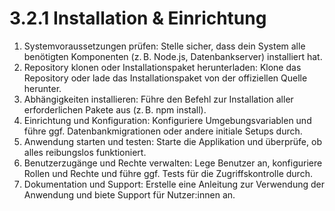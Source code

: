 # 3.2.1 Installation & Einrichtung

1. Systemvoraussetzungen prüfen: Stelle sicher, dass dein System alle benötigten Komponenten (z. B. Node.js, Datenbankserver) installiert hat.
2. Repository klonen oder Installationspaket herunterladen: Klone das Repository oder lade das Installationspaket von der offiziellen Quelle herunter.
3. Abhängigkeiten installieren: Führe den Befehl zur Installation aller erforderlichen Pakete aus (z. B. npm install).
4. Einrichtung und Konfiguration: Konfiguriere Umgebungsvariablen und führe ggf. Datenbankmigrationen oder andere initiale Setups durch.
5. Anwendung starten und testen: Starte die Applikation und überprüfe, ob alles reibungslos funktioniert.
6. Benutzerzugänge und Rechte verwalten: Lege Benutzer an, konfiguriere Rollen und Rechte und führe ggf. Tests für die Zugriffskontrolle durch.
7. Dokumentation und Support: Erstelle eine Anleitung zur Verwendung der Anwendung und biete Support für Nutzer:innen an.

